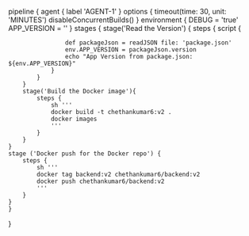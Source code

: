 pipeline {
    agent {
        label 'AGENT-1'
    }
    options {
        timeout(time: 30, unit: 'MINUTES')
        disableConcurrentBuilds()
    }
    environment {
        DEBUG = 'true'
        APP_VERSION = '' 
    }
    stages {
        stage('Read the Version') {
            steps {
                script {
                    
                    def packageJson = readJSON file: 'package.json'
                    env.APP_VERSION = packageJson.version
                    echo "App Version from package.json: ${env.APP_VERSION}"
                }
            }
        }
        stage('Build the Docker image'){
            steps {
                sh '''
                docker build -t chethankumar6:v2 .
                docker images
                '''
            }
        }
    }
    stage ('Docker push for the Docker repo') {
        steps {
            sh '''
            docker tag backend:v2 chethankumar6/backend:v2
            docker push chethankumar6/backend:v2
            '''
        }
    }
    }
}